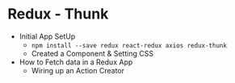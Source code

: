 # Redux - Thunk
- Initial App SetUp 
    - `npm install --save redux react-redux axios redux-thunk`
    - Created a Component & Setting CSS
- How to Fetch data in a Redux App
    - Wiring up an Action Creator
    